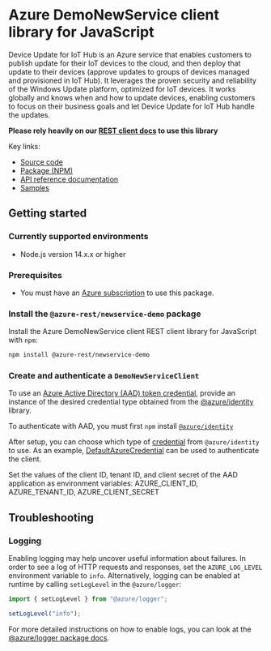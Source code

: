 # Azure DemoNewService client library for JavaScript

Device Update for IoT Hub is an Azure service that enables customers to publish update for their IoT devices to the cloud, and then deploy that update to their devices (approve updates to groups of devices managed and provisioned in IoT Hub). It leverages the proven security and reliability of the Windows Update platform, optimized for IoT devices. It works globally and knows when and how to update devices, enabling customers to focus on their business goals and let Device Update for IoT Hub handle the updates.

**Please rely heavily on our [REST client docs](https://github.com/Azure/azure-sdk-for-js/blob/main/documentation/rest-clients.md) to use this library**

Key links:

- [Source code](https://github.com/Azure/azure-sdk-for-js/tree/main/sdk/demoservice/newservice-demo-rest)
- [Package (NPM)](https://www.npmjs.com/package/@azure-rest/newservice-demo)
- [API reference documentation](https://docs.microsoft.com/javascript/api/@azure-rest/newservice-demo?view=azure-node-preview)
- [Samples](https://github.com/Azure/azure-sdk-for-js/tree/main/sdk/demoservice/newservice-demo-rest/samples)

## Getting started

### Currently supported environments

- Node.js version 14.x.x or higher

### Prerequisites

- You must have an [Azure subscription](https://azure.microsoft.com/free/) to use this package.

### Install the `@azure-rest/newservice-demo` package

Install the Azure DemoNewService client REST client library for JavaScript with `npm`:

```bash
npm install @azure-rest/newservice-demo
```

### Create and authenticate a `DemoNewServiceClient`

To use an [Azure Active Directory (AAD) token credential](https://github.com/Azure/azure-sdk-for-js/blob/main/sdk/identity/identity/samples/AzureIdentityExamples.md#authenticating-with-a-pre-fetched-access-token),
provide an instance of the desired credential type obtained from the
[@azure/identity](https://github.com/Azure/azure-sdk-for-js/tree/main/sdk/identity/identity#credentials) library.

To authenticate with AAD, you must first `npm` install [`@azure/identity`](https://www.npmjs.com/package/@azure/identity) 

After setup, you can choose which type of [credential](https://github.com/Azure/azure-sdk-for-js/tree/main/sdk/identity/identity#credentials) from `@azure/identity` to use.
As an example, [DefaultAzureCredential](https://github.com/Azure/azure-sdk-for-js/tree/main/sdk/identity/identity#defaultazurecredential)
can be used to authenticate the client.

Set the values of the client ID, tenant ID, and client secret of the AAD application as environment variables:
AZURE_CLIENT_ID, AZURE_TENANT_ID, AZURE_CLIENT_SECRET

## Troubleshooting

### Logging

Enabling logging may help uncover useful information about failures. In order to see a log of HTTP requests and responses, set the `AZURE_LOG_LEVEL` environment variable to `info`. Alternatively, logging can be enabled at runtime by calling `setLogLevel` in the `@azure/logger`:

```javascript
import { setLogLevel } from "@azure/logger";

setLogLevel("info");
```

For more detailed instructions on how to enable logs, you can look at the [@azure/logger package docs](https://github.com/Azure/azure-sdk-for-js/tree/main/sdk/core/logger).
